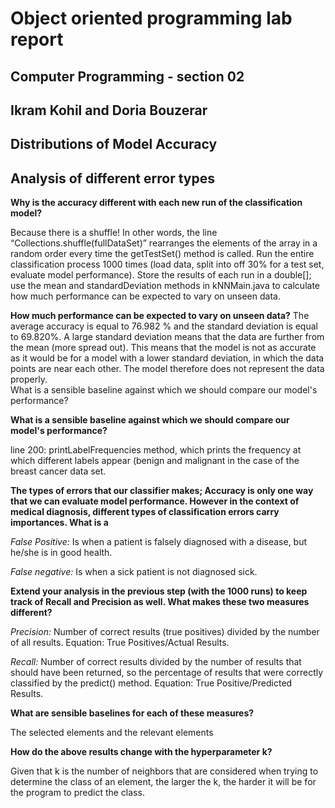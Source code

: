 # Object oriented programming lab report

## Computer Programming - section 02 

## Ikram Kohil and Doria Bouzerar

## Distributions of Model Accuracy


## Analysis of different error types

**Why is the accuracy different with each new run of the classification model?** 


   Because there is a shuffle! In other words, the line “Collections.shuffle(fullDataSet)”   rearranges the elements of the array in a random order every time the getTestSet() method is called. 
Run the entire classification process 1000 times (load data, split into off 30% for a test set, evaluate model performance). Store the results of each run in a double[]; use the mean and standardDeviation methods in kNNMain.java to calculate how much performance can be expected to vary on unseen data.


**How much performance can be expected to vary on unseen data?**
   The average accuracy is equal to 76.982 % and the standard deviation is equal to 69.820%. A large standard deviation means that the data are further from the mean (more spread out). This means that the model is not as accurate as it would be for a model with a lower standard deviation, in which the data points are near each other. The model therefore does not represent the data properly.   
What is a sensible baseline against which we should compare our model's performance?

**What is a sensible baseline against which we should compare our model's performance?**


   line 200: printLabelFrequencies method, which prints the frequency at which different labels appear (benign and malignant in the case of the breast cancer data set.
     

**The types of errors that our classifier makes; Accuracy is only one way that we can evaluate model performance. However in the context of medical diagnosis, different types of classification errors carry importances. 
What is a**


   *False Positive:* Is when a patient is falsely diagnosed with a disease, but he/she is in good health.
   
   *False negative:* Is when a sick patient is not diagnosed sick.


**Extend your analysis in the previous step (with the 1000 runs) to keep track of Recall and Precision as well. What makes these two measures different?**


   *Precision:* Number of correct results (true positives) divided by the number of all results. Equation: True Positives/Actual Results.
   
   *Recall:* Number of correct results divided by the number of results that should have been returned, so the percentage of results that were correctly classified by the predict() method. Equation: True Positive/Predicted Results.


**What are sensible baselines for each of these measures?**


   The selected elements and the relevant elements
     
     
**How do the above results change with the hyperparameter k?** 


   Given that k is the number of neighbors that are considered when trying to determine the class of an element, the larger the k,  the harder it will be for the program to predict the class.
